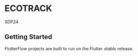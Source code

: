 # ECOTRACK

SDP24

## Getting Started

FlutterFlow projects are built to run on the Flutter _stable_ release.
